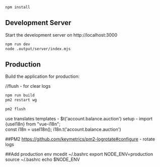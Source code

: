 ```bash
npm install
```

## Development Server

Start the development server on http://localhost:3000

```bash
npm run dev
node .output/server/index.mjs
```

## Production

Build the application for production:

//flush - for clear logs
```bash
npm run build
pm2 restart wg

pm2 flush

```



use translates
templates - $t('account.balance.auction')
setup - 
    import {useI18n} from "vue-i18n";  
    const i18n = useI18n();
    i18n.t('account.balance.auction')


##PM2
https://github.com/keymetrics/pm2-logrotate#configure - rotate logs

##Add production env
mcedit ~/.bashrc
export NODE_ENV=production
source ~/.bashrc
echo $NODE_ENV